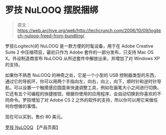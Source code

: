 # 罗技 NuLOOQ 摆脱捆绑

> 原文：<https://web.archive.org/web/http://techcrunch.com/2006/10/09/logitech-nulooq-freed-from-bundling/>

罗技(Logitech)的 NuLOOQ 是一款方便的时髦设备，用于在 Adobe Creative Suite 2 中压缩项目，最初只作为 Adobe 套件的一部分发布，只支持 Mac OS X。外设制造商宣布 NuLOOQ 从所述套件中解放出来，并增加了对 Windows XP 的支持。

如果你不熟悉 NuLOOQ 的神奇之处，它是一个小型的 USB 控制器类型的东西，通过它的导航环，你可以用两个手指向左，向右，向上，向下，顺时针和逆时针导航。可以设置一个触摸感应圆盘来快速调整工具，例如在画笔大小之间进行切换。它还有五个可编程的快捷按钮，根据你使用的应用程序，会自动切换到你喜欢的不同命令。罗技增加了对 Adobe CS 2 之外的软件的支持，所以你可以用它来做任何你想做的事情。

现在可以买到，售价 80 美元。

[罗技 NuLOOQ](https://web.archive.org/web/20160226034820/http://www.logitech.com/nulooq) 【产品页面】
